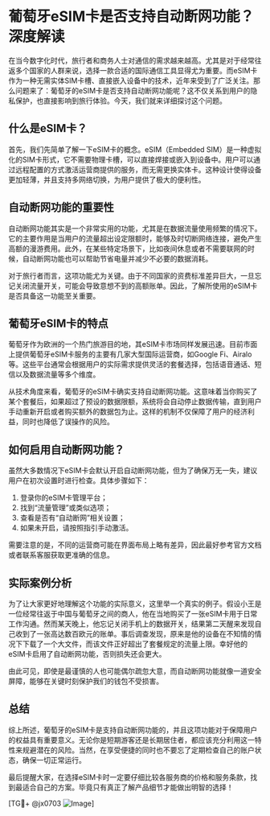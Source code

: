 # 葡萄牙eSIM卡是否支持自动断网功能？深度解读

在当今数字化时代，旅行者和商务人士对通信的需求越来越高。尤其是对于经常往返多个国家的人群来说，选择一款合适的国际通信工具显得尤为重要。而eSIM卡作为一种无需实体SIM卡槽、直接嵌入设备中的技术，近年来受到了广泛关注。那么问题来了：葡萄牙的eSIM卡是否支持自动断网功能呢？这不仅关系到用户的隐私保护，也直接影响到旅行体验。今天，我们就来详细探讨这个问题。

## 什么是eSIM卡？

首先，我们先简单了解一下eSIM卡的概念。eSIM（Embedded SIM）是一种虚拟化的SIM卡形式，它不需要物理卡槽，可以直接焊接或嵌入到设备中。用户可以通过远程配置的方式激活运营商提供的服务，而无需更换实体卡。这种设计使得设备更加轻薄，并且支持多网络切换，为用户提供了极大的便利性。

## 自动断网功能的重要性

自动断网功能其实是一个非常实用的功能，尤其是在数据流量使用频繁的情况下。它的主要作用是当用户的流量超出设定限额时，能够及时切断网络连接，避免产生高额的漫游费用。此外，在某些特定场景下，比如夜间休息或者不需要联网的时候，自动断网功能也可以帮助节省电量并减少不必要的数据消耗。

对于旅行者而言，这项功能尤为关键。由于不同国家的资费标准差异巨大，一旦忘记关闭流量开关，可能会导致意想不到的高额账单。因此，了解所使用的eSIM卡是否具备这一功能至关重要。

## 葡萄牙eSIM卡的特点

葡萄牙作为欧洲的一个热门旅游目的地，其eSIM卡市场同样发展迅速。目前市面上提供葡萄牙eSIM卡服务的主要有几家大型国际运营商，如Google Fi、Airalo等。这些平台通常会根据用户的实际需求提供灵活的套餐选择，包括语音通话、短信以及数据流量等多个维度。

从技术角度来看，葡萄牙的eSIM卡确实支持自动断网功能。这意味着当你购买了某个套餐后，如果超过了预设的数据限额，系统将会自动停止数据传输，直到用户手动重新开启或者购买额外的数据包为止。这样的机制不仅保障了用户的经济利益，同时也降低了误操作的风险。

## 如何启用自动断网功能？

虽然大多数情况下eSIM卡会默认开启自动断网功能，但为了确保万无一失，建议用户在初次设置时进行检查。具体步骤如下：

1. 登录你的eSIM卡管理平台；
2. 找到“流量管理”或类似选项；
3. 查看是否有“自动断网”相关设置；
4. 如果未开启，请按照指引手动激活。

需要注意的是，不同的运营商可能在界面布局上略有差异，因此最好参考官方文档或者联系客服获取更准确的信息。

## 实际案例分析

为了让大家更好地理解这个功能的实际意义，这里举一个真实的例子。假设小王是一位经常往返于中国与葡萄牙之间的商人，他在当地购买了一张eSIM卡用于日常工作沟通。然而某天晚上，他忘记关闭手机上的数据开关，结果第二天醒来发现自己收到了一张高达数百欧元的账单。事后调查发现，原来是他的设备在不知情的情况下下载了一个大文件，而该文件正好超出了套餐规定的流量上限。幸好他的eSIM卡启用了自动断网功能，否则损失还会更大。

由此可见，即使是最谨慎的人也可能偶尔疏忽大意，而自动断网功能就像一道安全屏障，能够在关键时刻保护我们的钱包不受损害。

## 总结

综上所述，葡萄牙的eSIM卡是支持自动断网功能的，并且这项功能对于保障用户的权益具有重要意义。无论你是短期游客还是长期居住者，都应该充分利用这一特性来规避潜在的风险。当然，在享受便捷的同时也不要忘了定期检查自己的账户状态，确保一切正常运行。

最后提醒大家，在选择eSIM卡时一定要仔细比较各服务商的价格和服务条款，找到最适合自己的方案。毕竟只有真正了解产品细节才能做出明智的选择！

[TG💪+ @jx0703 ![Image](https://github.com/user-attachments/assets/dbca1d08-cadb-493c-b0ec-ad6f7a83f270)]